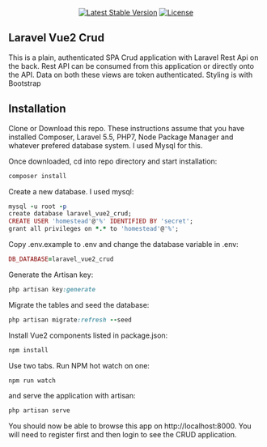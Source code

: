 
<p align="center">
<a href="https://packagist.org/packages/laravel/framework"><img src="https://poser.pugx.org/laravel/framework/v/stable.svg" alt="Latest Stable Version"></a>
<a href="https://packagist.org/packages/laravel/framework"><img src="https://poser.pugx.org/laravel/framework/license.svg" alt="License"></a>
</p>

## Laravel Vue2 Crud
This is a plain, authenticated SPA Crud application with Laravel Rest Api on the back. Rest API can be consumed from this application or directly onto the API. Data on both these views are token authenticated. Styling is with Bootstrap

## Installation
Clone or Download this repo. These instructions assume that you have installed Composer, Laravel 5.5, PHP7, Node Package Manager and whatever prefered database system. I used Mysql for this.

Once downloaded, cd into repo directory and start installation:

````ruby
composer install 
````

Create a new database. I used mysql:
````ruby
mysql -u root -p
create database laravel_vue2_crud;
CREATE USER 'homestead'@'%' IDENTIFIED BY 'secret';
grant all privileges on *.* to 'homestead'@'%';
````

Copy .env.example to .env and change the database variable in .env:
````ruby
DB_DATABASE=laravel_vue2_crud
````

Generate the Artisan key:
````ruby
php artisan key:generate
````

Migrate the tables and seed the database:
````ruby
php artisan migrate:refresh --seed
````

Install Vue2 components listed in package.json:
````ruby
npm install
````

Use two tabs. Run NPM hot watch on one:
````ruby
npm run watch
````

and serve the application with artisan:
````ruby
php artisan serve
````

You should now be able to browse this app on http://localhost:8000. You will need to register first and then login to see the CRUD application.
